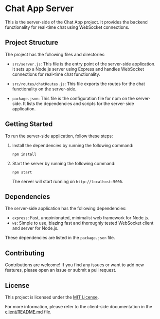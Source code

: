 # Chat App Server

This is the server-side of the Chat App project. It provides the backend functionality for real-time chat using WebSocket connections.

## Project Structure

The project has the following files and directories:

- `src/server.js`: This file is the entry point of the server-side application. It sets up a Node.js server using Express and handles WebSocket connections for real-time chat functionality.

- `src/routes/chatRoutes.js`: This file exports the routes for the chat functionality on the server-side.

- `package.json`: This file is the configuration file for npm on the server-side. It lists the dependencies and scripts for the server-side application.

## Getting Started

To run the server-side application, follow these steps:

1. Install the dependencies by running the following command:

   ```
   npm install
   ```

2. Start the server by running the following command:

   ```
   npm start
   ```

   The server will start running on `http://localhost:5000`.

## Dependencies

The server-side application has the following dependencies:

- `express`: Fast, unopinionated, minimalist web framework for Node.js.
- `ws`: Simple to use, blazing fast and thoroughly tested WebSocket client and server for Node.js.

These dependencies are listed in the `package.json` file.

## Contributing

Contributions are welcome! If you find any issues or want to add new features, please open an issue or submit a pull request.

## License

This project is licensed under the [MIT License](LICENSE).

For more information, please refer to the client-side documentation in the [client/README.md](../client/README.md) file.